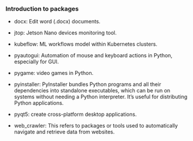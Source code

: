 ### Introduction to packages
+ docx: Edit word (.docx) documents.

+ jtop: Jetson Nano devices monitoring tool.

+ kubeflow: ML workflows model within Kubernetes clusters.

+ pyautogui: Automation of mouse and keyboard actions in Python, especially for GUI.

+ pygame: video games in Python.

+ pyinstaller: PyInstaller bundles Python programs and all their dependencies into standalone executables, which can be run on systems without needing a Python interpreter. It’s useful for distributing Python applications.

+ pyqt5: create cross-platform desktop applications.

+ web_crawler: This refers to packages or tools used to automatically navigate and retrieve data from websites.
